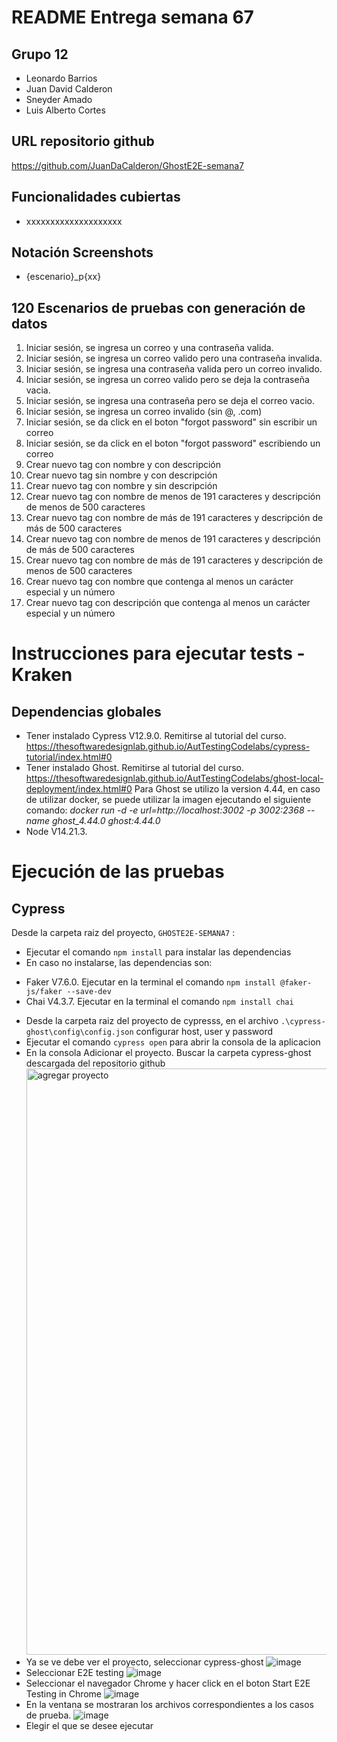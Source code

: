 # README Entrega semana 67

## Grupo 12
- Leonardo Barrios 
- Juan David Calderon 
- Sneyder Amado 
- Luis Alberto Cortes

## URL repositorio github
https://github.com/JuanDaCalderon/GhostE2E-semana7


## Funcionalidades cubiertas
- xxxxxxxxxxxxxxxxxxxx

## Notación Screenshots
- {escenario}_p{xx}

## 120 Escenarios de pruebas con generación de datos

1. Iniciar sesión, se ingresa un correo y una contraseña valida.
2. Iniciar sesión, se ingresa un correo valido pero una contraseña invalida.
3. Iniciar sesión, se ingresa una contraseña valida pero un correo invalido.
4. Iniciar sesión, se ingresa un correo valido pero se deja la contraseña vacia.
5. Iniciar sesión, se ingresa una contraseña pero se deja el correo vacio.
6. Iniciar sesión, se ingresa un correo invalido (sin @, .com)
7. Iniciar sesión, se da click en el boton "forgot password" sin escribir un correo
8. Iniciar sesión, se da click en el boton "forgot password" escribiendo un correo
9. Crear nuevo tag con nombre y con descripción
10. Crear nuevo tag sin nombre y con descripción
11. Crear nuevo tag con nombre y sin descripción
12. Crear nuevo tag con nombre de menos de 191 caracteres y descripción de menos de 500 caracteres
13. Crear nuevo tag con nombre de más de 191 caracteres  y descripción de más de 500 caracteres
14. Crear nuevo tag con nombre de menos de 191 caracteres y descripción de más de 500 caracteres
15. Crear nuevo tag con nombre de más de 191 caracteres y descripción de menos de 500 caracteres
16. Crear nuevo tag con nombre que contenga al menos un carácter especial y un número
17. Crear nuevo tag con descripción que contenga al menos un carácter especial y un número


# Instrucciones para ejecutar tests - Kraken

## Dependencias globales
* Tener instalado Cypress V12.9.0. Remitirse al tutorial del curso. https://thesoftwaredesignlab.github.io/AutTestingCodelabs/cypress-tutorial/index.html#0
* Tener instalado Ghost. Remitirse al tutorial del curso. https://thesoftwaredesignlab.github.io/AutTestingCodelabs/ghost-local-deployment/index.html#0
  Para Ghost se utilizo la version 4.44, en caso de utilizar docker, se puede utilizar la imagen ejecutando el siguiente comando: *docker run -d -e url=http://localhost:3002 -p 3002:2368 --name ghost_4.44.0 ghost:4.44.0*
* Node V14.21.3.


# Ejecución de las pruebas

## Cypress
Desde la carpeta raiz del proyecto, `GHOSTE2E-SEMANA7`  :
* Ejecutar el comando `npm install` para instalar las dependencias
* En caso no instalarse, las dependencias son: 
 - Faker V7.6.0. Ejecutar en la terminal el comando `npm install @faker-js/faker --save-dev`
 - Chai V4.3.7. Ejecutar en la terminal el comando `npm install chai`
* Desde la carpeta raiz del proyecto de cypresss, en el archivo `.\cypress-ghost\config\config.json` configurar host, user y password
* Ejecutar el comando `cypress open` para abrir la consola de la aplicacion
* En la consola Adicionar el proyecto. Buscar la carpeta cypress-ghost descargada del repositorio github
  <img width="938" alt="agregar proyecto" src="https://user-images.githubusercontent.com/124101392/236691524-aa3a4466-a381-4126-992b-d9f663863a85.png">
* Ya se ve debe ver el proyecto, seleccionar cypress-ghost
![image](https://user-images.githubusercontent.com/124101392/236691843-b257f1a5-0f5e-47bd-8e2f-9781e49cf96a.png)
* Seleccionar E2E testing
![image](https://user-images.githubusercontent.com/124101392/236691572-a8561b8a-e8e2-4aa6-b7ec-25a44f11a4de.png)
* Seleccionar el navegador Chrome y hacer click en el boton Start E2E Testing in Chrome
![image](https://user-images.githubusercontent.com/124101392/236691553-aa01b58c-2099-47f2-8fbb-3ae422889d55.png)
* En la ventana se mostraran los archivos correspondientes a los casos de prueba.
![image](https://user-images.githubusercontent.com/124101392/236692105-1516e344-7398-47a9-8896-c0a39a4433aa.png)
* Elegir el que se desee ejecutar
